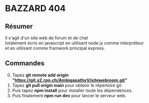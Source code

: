 # **BAZZARD 404**

## Résumer
Il s'agit d'un site web de forum et de chat<br>
totalement écris en javascript en utilisant node js comme interprêteur<br>
et en utilisant comme framwork principal express.

## Commandes
0. Tapez **git remote add origin "https://git.s2.rpn.ch/AmbigapathyV/sitewebroom.git"**
1. Tapez **git pull origin main** pour obtenir le répertoire git.
2. Puis tapez **npm install** pour installer toute les dépendences.
3. Puis finalement **npm run dev** pour lancer le serveur web.
